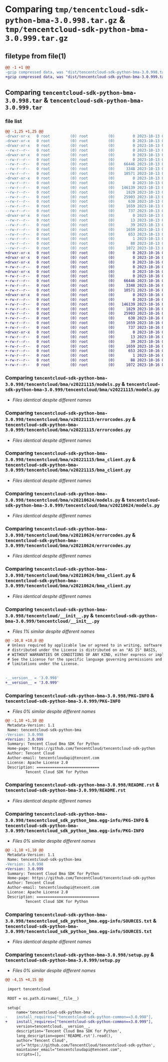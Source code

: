 # Comparing `tmp/tencentcloud-sdk-python-bma-3.0.998.tar.gz` & `tmp/tencentcloud-sdk-python-bma-3.0.999.tar.gz`

## filetype from file(1)

```diff
@@ -1 +1 @@
-gzip compressed data, was "dist/tencentcloud-sdk-python-bma-3.0.998.tar", last modified: Fri Oct 13 00:21:32 2023, max compression
+gzip compressed data, was "dist/tencentcloud-sdk-python-bma-3.0.999.tar", last modified: Mon Oct 16 00:20:47 2023, max compression
```

## Comparing `tencentcloud-sdk-python-bma-3.0.998.tar` & `tencentcloud-sdk-python-bma-3.0.999.tar`

### file list

```diff
@@ -1,25 +1,25 @@
-drwxr-xr-x   0 root         (0) root         (0)        0 2023-10-13 00:21:32.000000 tencentcloud-sdk-python-bma-3.0.998/
-drwxr-xr-x   0 root         (0) root         (0)        0 2023-10-13 00:21:32.000000 tencentcloud-sdk-python-bma-3.0.998/tencentcloud/
-drwxr-xr-x   0 root         (0) root         (0)        0 2023-10-13 00:21:32.000000 tencentcloud-sdk-python-bma-3.0.998/tencentcloud/bma/
--rw-r--r--   0 root         (0) root         (0)        0 2023-10-13 00:21:32.000000 tencentcloud-sdk-python-bma-3.0.998/tencentcloud/bma/__init__.py
-drwxr-xr-x   0 root         (0) root         (0)        0 2023-10-13 00:21:32.000000 tencentcloud-sdk-python-bma-3.0.998/tencentcloud/bma/v20221115/
--rw-r--r--   0 root         (0) root         (0)        0 2023-10-13 00:21:32.000000 tencentcloud-sdk-python-bma-3.0.998/tencentcloud/bma/v20221115/__init__.py
--rw-r--r--   0 root         (0) root         (0)    66446 2023-10-13 00:21:32.000000 tencentcloud-sdk-python-bma-3.0.998/tencentcloud/bma/v20221115/models.py
--rw-r--r--   0 root         (0) root         (0)     3348 2023-10-13 00:21:32.000000 tencentcloud-sdk-python-bma-3.0.998/tencentcloud/bma/v20221115/errorcodes.py
--rw-r--r--   0 root         (0) root         (0)    10571 2023-10-13 00:21:32.000000 tencentcloud-sdk-python-bma-3.0.998/tencentcloud/bma/v20221115/bma_client.py
-drwxr-xr-x   0 root         (0) root         (0)        0 2023-10-13 00:21:32.000000 tencentcloud-sdk-python-bma-3.0.998/tencentcloud/bma/v20210624/
--rw-r--r--   0 root         (0) root         (0)        0 2023-10-13 00:21:32.000000 tencentcloud-sdk-python-bma-3.0.998/tencentcloud/bma/v20210624/__init__.py
--rw-r--r--   0 root         (0) root         (0)   146139 2023-10-13 00:21:32.000000 tencentcloud-sdk-python-bma-3.0.998/tencentcloud/bma/v20210624/models.py
--rw-r--r--   0 root         (0) root         (0)     1829 2023-10-13 00:21:32.000000 tencentcloud-sdk-python-bma-3.0.998/tencentcloud/bma/v20210624/errorcodes.py
--rw-r--r--   0 root         (0) root         (0)    25903 2023-10-13 00:21:32.000000 tencentcloud-sdk-python-bma-3.0.998/tencentcloud/bma/v20210624/bma_client.py
--rw-r--r--   0 root         (0) root         (0)      630 2023-10-13 00:21:32.000000 tencentcloud-sdk-python-bma-3.0.998/tencentcloud/__init__.py
--rw-r--r--   0 root         (0) root         (0)     1659 2023-10-13 00:21:32.000000 tencentcloud-sdk-python-bma-3.0.998/PKG-INFO
--rw-r--r--   0 root         (0) root         (0)      737 2023-10-13 00:21:32.000000 tencentcloud-sdk-python-bma-3.0.998/README.rst
-drwxr-xr-x   0 root         (0) root         (0)        0 2023-10-13 00:21:32.000000 tencentcloud-sdk-python-bma-3.0.998/tencentcloud_sdk_python_bma.egg-info/
--rw-r--r--   0 root         (0) root         (0)       13 2023-10-13 00:21:32.000000 tencentcloud-sdk-python-bma-3.0.998/tencentcloud_sdk_python_bma.egg-info/top_level.txt
--rw-r--r--   0 root         (0) root         (0)       39 2023-10-13 00:21:32.000000 tencentcloud-sdk-python-bma-3.0.998/tencentcloud_sdk_python_bma.egg-info/requires.txt
--rw-r--r--   0 root         (0) root         (0)     1659 2023-10-13 00:21:32.000000 tencentcloud-sdk-python-bma-3.0.998/tencentcloud_sdk_python_bma.egg-info/PKG-INFO
--rw-r--r--   0 root         (0) root         (0)      653 2023-10-13 00:21:32.000000 tencentcloud-sdk-python-bma-3.0.998/tencentcloud_sdk_python_bma.egg-info/SOURCES.txt
--rw-r--r--   0 root         (0) root         (0)        1 2023-10-13 00:21:32.000000 tencentcloud-sdk-python-bma-3.0.998/tencentcloud_sdk_python_bma.egg-info/dependency_links.txt
--rw-r--r--   0 root         (0) root         (0)       88 2023-10-13 00:21:32.000000 tencentcloud-sdk-python-bma-3.0.998/setup.cfg
--rw-r--r--   0 root         (0) root         (0)     1072 2023-10-13 00:21:32.000000 tencentcloud-sdk-python-bma-3.0.998/setup.py
+drwxr-xr-x   0 root         (0) root         (0)        0 2023-10-16 00:20:47.000000 tencentcloud-sdk-python-bma-3.0.999/
+drwxr-xr-x   0 root         (0) root         (0)        0 2023-10-16 00:20:47.000000 tencentcloud-sdk-python-bma-3.0.999/tencentcloud/
+drwxr-xr-x   0 root         (0) root         (0)        0 2023-10-16 00:20:47.000000 tencentcloud-sdk-python-bma-3.0.999/tencentcloud/bma/
+-rw-r--r--   0 root         (0) root         (0)        0 2023-10-16 00:20:47.000000 tencentcloud-sdk-python-bma-3.0.999/tencentcloud/bma/__init__.py
+drwxr-xr-x   0 root         (0) root         (0)        0 2023-10-16 00:20:47.000000 tencentcloud-sdk-python-bma-3.0.999/tencentcloud/bma/v20221115/
+-rw-r--r--   0 root         (0) root         (0)        0 2023-10-16 00:20:47.000000 tencentcloud-sdk-python-bma-3.0.999/tencentcloud/bma/v20221115/__init__.py
+-rw-r--r--   0 root         (0) root         (0)    66446 2023-10-16 00:20:47.000000 tencentcloud-sdk-python-bma-3.0.999/tencentcloud/bma/v20221115/models.py
+-rw-r--r--   0 root         (0) root         (0)     3348 2023-10-16 00:20:47.000000 tencentcloud-sdk-python-bma-3.0.999/tencentcloud/bma/v20221115/errorcodes.py
+-rw-r--r--   0 root         (0) root         (0)    10571 2023-10-16 00:20:47.000000 tencentcloud-sdk-python-bma-3.0.999/tencentcloud/bma/v20221115/bma_client.py
+drwxr-xr-x   0 root         (0) root         (0)        0 2023-10-16 00:20:47.000000 tencentcloud-sdk-python-bma-3.0.999/tencentcloud/bma/v20210624/
+-rw-r--r--   0 root         (0) root         (0)        0 2023-10-16 00:20:47.000000 tencentcloud-sdk-python-bma-3.0.999/tencentcloud/bma/v20210624/__init__.py
+-rw-r--r--   0 root         (0) root         (0)   146139 2023-10-16 00:20:47.000000 tencentcloud-sdk-python-bma-3.0.999/tencentcloud/bma/v20210624/models.py
+-rw-r--r--   0 root         (0) root         (0)     1829 2023-10-16 00:20:47.000000 tencentcloud-sdk-python-bma-3.0.999/tencentcloud/bma/v20210624/errorcodes.py
+-rw-r--r--   0 root         (0) root         (0)    25903 2023-10-16 00:20:47.000000 tencentcloud-sdk-python-bma-3.0.999/tencentcloud/bma/v20210624/bma_client.py
+-rw-r--r--   0 root         (0) root         (0)      630 2023-10-16 00:20:47.000000 tencentcloud-sdk-python-bma-3.0.999/tencentcloud/__init__.py
+-rw-r--r--   0 root         (0) root         (0)     1659 2023-10-16 00:20:47.000000 tencentcloud-sdk-python-bma-3.0.999/PKG-INFO
+-rw-r--r--   0 root         (0) root         (0)      737 2023-10-16 00:20:47.000000 tencentcloud-sdk-python-bma-3.0.999/README.rst
+drwxr-xr-x   0 root         (0) root         (0)        0 2023-10-16 00:20:47.000000 tencentcloud-sdk-python-bma-3.0.999/tencentcloud_sdk_python_bma.egg-info/
+-rw-r--r--   0 root         (0) root         (0)       13 2023-10-16 00:20:47.000000 tencentcloud-sdk-python-bma-3.0.999/tencentcloud_sdk_python_bma.egg-info/top_level.txt
+-rw-r--r--   0 root         (0) root         (0)       39 2023-10-16 00:20:47.000000 tencentcloud-sdk-python-bma-3.0.999/tencentcloud_sdk_python_bma.egg-info/requires.txt
+-rw-r--r--   0 root         (0) root         (0)     1659 2023-10-16 00:20:47.000000 tencentcloud-sdk-python-bma-3.0.999/tencentcloud_sdk_python_bma.egg-info/PKG-INFO
+-rw-r--r--   0 root         (0) root         (0)      653 2023-10-16 00:20:47.000000 tencentcloud-sdk-python-bma-3.0.999/tencentcloud_sdk_python_bma.egg-info/SOURCES.txt
+-rw-r--r--   0 root         (0) root         (0)        1 2023-10-16 00:20:47.000000 tencentcloud-sdk-python-bma-3.0.999/tencentcloud_sdk_python_bma.egg-info/dependency_links.txt
+-rw-r--r--   0 root         (0) root         (0)       88 2023-10-16 00:20:47.000000 tencentcloud-sdk-python-bma-3.0.999/setup.cfg
+-rw-r--r--   0 root         (0) root         (0)     1072 2023-10-16 00:20:47.000000 tencentcloud-sdk-python-bma-3.0.999/setup.py
```

### Comparing `tencentcloud-sdk-python-bma-3.0.998/tencentcloud/bma/v20221115/models.py` & `tencentcloud-sdk-python-bma-3.0.999/tencentcloud/bma/v20221115/models.py`

 * *Files identical despite different names*

### Comparing `tencentcloud-sdk-python-bma-3.0.998/tencentcloud/bma/v20221115/errorcodes.py` & `tencentcloud-sdk-python-bma-3.0.999/tencentcloud/bma/v20221115/errorcodes.py`

 * *Files identical despite different names*

### Comparing `tencentcloud-sdk-python-bma-3.0.998/tencentcloud/bma/v20221115/bma_client.py` & `tencentcloud-sdk-python-bma-3.0.999/tencentcloud/bma/v20221115/bma_client.py`

 * *Files identical despite different names*

### Comparing `tencentcloud-sdk-python-bma-3.0.998/tencentcloud/bma/v20210624/models.py` & `tencentcloud-sdk-python-bma-3.0.999/tencentcloud/bma/v20210624/models.py`

 * *Files identical despite different names*

### Comparing `tencentcloud-sdk-python-bma-3.0.998/tencentcloud/bma/v20210624/errorcodes.py` & `tencentcloud-sdk-python-bma-3.0.999/tencentcloud/bma/v20210624/errorcodes.py`

 * *Files identical despite different names*

### Comparing `tencentcloud-sdk-python-bma-3.0.998/tencentcloud/bma/v20210624/bma_client.py` & `tencentcloud-sdk-python-bma-3.0.999/tencentcloud/bma/v20210624/bma_client.py`

 * *Files identical despite different names*

### Comparing `tencentcloud-sdk-python-bma-3.0.998/tencentcloud/__init__.py` & `tencentcloud-sdk-python-bma-3.0.999/tencentcloud/__init__.py`

 * *Files 1% similar despite different names*

```diff
@@ -10,8 +10,8 @@
 # Unless required by applicable law or agreed to in writing, software
 # distributed under the License is distributed on an "AS IS" BASIS,
 # WITHOUT WARRANTIES OR CONDITIONS OF ANY KIND, either express or implied.
 # See the License for the specific language governing permissions and
 # limitations under the License.
 
 
-__version__ = '3.0.998'
+__version__ = '3.0.999'
```

### Comparing `tencentcloud-sdk-python-bma-3.0.998/PKG-INFO` & `tencentcloud-sdk-python-bma-3.0.999/PKG-INFO`

 * *Files 0% similar despite different names*

```diff
@@ -1,10 +1,10 @@
 Metadata-Version: 1.1
 Name: tencentcloud-sdk-python-bma
-Version: 3.0.998
+Version: 3.0.999
 Summary: Tencent Cloud Bma SDK for Python
 Home-page: https://github.com/TencentCloud/tencentcloud-sdk-python
 Author: Tencent Cloud
 Author-email: tencentcloudapi@tencent.com
 License: Apache License 2.0
 Description: ============================
         Tencent Cloud SDK for Python
```

### Comparing `tencentcloud-sdk-python-bma-3.0.998/README.rst` & `tencentcloud-sdk-python-bma-3.0.999/README.rst`

 * *Files identical despite different names*

### Comparing `tencentcloud-sdk-python-bma-3.0.998/tencentcloud_sdk_python_bma.egg-info/PKG-INFO` & `tencentcloud-sdk-python-bma-3.0.999/tencentcloud_sdk_python_bma.egg-info/PKG-INFO`

 * *Files 0% similar despite different names*

```diff
@@ -1,10 +1,10 @@
 Metadata-Version: 1.1
 Name: tencentcloud-sdk-python-bma
-Version: 3.0.998
+Version: 3.0.999
 Summary: Tencent Cloud Bma SDK for Python
 Home-page: https://github.com/TencentCloud/tencentcloud-sdk-python
 Author: Tencent Cloud
 Author-email: tencentcloudapi@tencent.com
 License: Apache License 2.0
 Description: ============================
         Tencent Cloud SDK for Python
```

### Comparing `tencentcloud-sdk-python-bma-3.0.998/tencentcloud_sdk_python_bma.egg-info/SOURCES.txt` & `tencentcloud-sdk-python-bma-3.0.999/tencentcloud_sdk_python_bma.egg-info/SOURCES.txt`

 * *Files identical despite different names*

### Comparing `tencentcloud-sdk-python-bma-3.0.998/setup.py` & `tencentcloud-sdk-python-bma-3.0.999/setup.py`

 * *Files 0% similar despite different names*

```diff
@@ -4,15 +4,15 @@
 
 import tencentcloud
 
 ROOT = os.path.dirname(__file__)
 
 setup(
     name='tencentcloud-sdk-python-bma',
-    install_requires=["tencentcloud-sdk-python-common==3.0.998"],
+    install_requires=["tencentcloud-sdk-python-common==3.0.999"],
     version=tencentcloud.__version__,
     description='Tencent Cloud Bma SDK for Python',
     long_description=open('README.rst').read(),
     author='Tencent Cloud',
     url='https://github.com/TencentCloud/tencentcloud-sdk-python',
     maintainer_email="tencentcloudapi@tencent.com",
     scripts=[],
```

